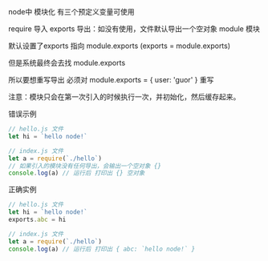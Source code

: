 node中 模块化 有三个预定义变量可使用

require 导入
exports 导出：如没有使用，文件默认导出一个空对象
module  模块

默认设置了exports 指向 module.exports
(exports = module.exports)

但是系统最终会去找 module.exports

所以要想重写导出 必须对 module.exports = { user: 'guor' } 重写

注意：模块只会在第一次引入的时候执行一次，并初始化，然后缓存起来。




错误示例
```javascript
// hello.js 文件
let hi = `hello node!`

// index.js 文件
let a = require(`./hello`)
// 如果引入的模块没有任何导出，会输出一个空对象 {}
console.log(a) // 运行后 打印出 {} 空对象
```
正确实例
```javascript
// hello.js 文件
let hi = `hello node!`
exports.abc = hi

// index.js 文件
let a = require(`./hello`)
console.log(a) // 运行后 打印出 { abc: `hello node!` }
```